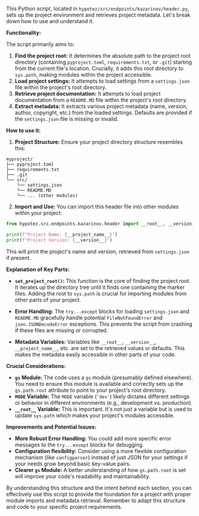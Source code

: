 This Python script, located in `hypotez/src/endpoints/kazarinov/header.py`, sets up the project environment and retrieves project metadata. Let's break down how to use and understand it.

**Functionality:**

The script primarily aims to:

1. **Find the project root:** It determines the absolute path to the project root directory (containing `pyproject.toml`, `requirements.txt`, or `.git`) starting from the current file's location.  Crucially, it adds this root directory to `sys.path`, making modules within the project accessible.
2. **Load project settings:** It attempts to load settings from a `settings.json` file within the project's root directory.
3. **Retrieve project documentation:** It attempts to load project documentation from a `README.MD` file within the project's root directory.
4. **Extract metadata:** It extracts various project metadata (name, version, author, copyright, etc.) from the loaded settings.  Defaults are provided if the `settings.json` file is missing or invalid.


**How to use it:**

1. **Project Structure:**  Ensure your project directory structure resembles this:

```
myproject/
├── pyproject.toml
├── requirements.txt
├── .git
└── src/
    └── settings.json
    └── README.MD
    └── ... (other modules)
```

2. **Import and Use:** You can import this header file into other modules within your project:

```python
from hypotez.src.endpoints.kazarinov.header import __root__, __version__, __project_name__

print(f"Project Name: {__project_name__}")
print(f"Project Version: {__version__}")
```

This will print the project's name and version, retrieved from `settings.json` if present.

**Explanation of Key Parts:**

* **`set_project_root()`:** This function is the core of finding the project root. It iterates up the directory tree until it finds one containing the marker files.  Adding the root to `sys.path` is crucial for importing modules from other parts of your project.

* **Error Handling:** The `try...except` blocks for loading `settings.json` and `README.MD` gracefully handle potential `FileNotFoundError` and `json.JSONDecodeError` exceptions.  This prevents the script from crashing if these files are missing or corrupted.

* **Metadata Variables:**  Variables like `__root__`, `__version__`, `__project_name__`, etc. are set to the retrieved values or defaults. This makes the metadata easily accessible in other parts of your code.


**Crucial Considerations:**

* **`gs` Module:** The code uses a `gs` module (presumably defined elsewhere). You need to ensure this module is available and correctly sets up the `gs.path.root` attribute to point to your project's root directory.
* **`MODE` Variable:** The `MODE` variable (`'dev'`) likely dictates different settings or behavior in different environments (e.g., development vs. production).
* **`__root__` Variable:**  This is important. It's not just a variable but is used to update `sys.path` which makes your project's modules accessible.



**Improvements and Potential Issues:**

* **More Robust Error Handling:** You could add more specific error messages to the `try...except` blocks for debugging.
* **Configuration flexibility:** Consider using a more flexible configuration mechanism (like `configparser`) instead of just JSON for your settings if your needs grow beyond basic key-value pairs.
* **Clearer `gs` Module:**  A better understanding of how `gs.path.root` is set will improve your code's readability and maintainability.


By understanding this structure and the intent behind each section, you can effectively use this script to provide the foundation for a project with proper module imports and metadata retrieval. Remember to adapt this structure and code to your specific project requirements.